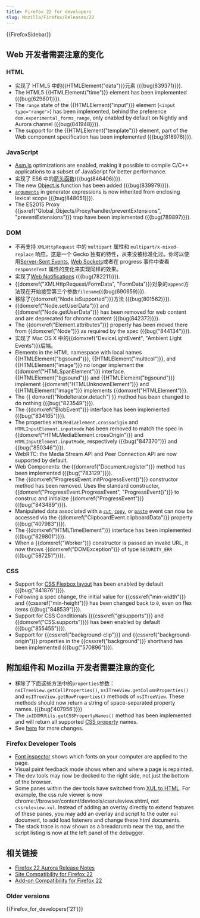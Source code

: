 ```yaml
---
title: Firefox 22 for developers
slug: Mozilla/Firefox/Releases/22
---
```


{{FirefoxSidebar}}

## Web 开发者需要注意的变化

### HTML

- 实现了 HTML5 中的{{HTMLElement("data")}}元素 ({{bug(839371)}}).
- The HTML5 {{HTMLElement("time")}} element has been implemented ({{bug(629801)}}).
- The `range` state of the {{HTMLElement("input")}} element (`<input type="range">`) has been implemented, behind the preference `dom.experimental_forms_range`, only enabled by default on Nightly and Aurora channel ({{bug(841948)}}).
- The support for the {{HTMLElement("template")}} element, part of the Web component specification has been implemented ({{bug(818976)}}).

### JavaScript

- [Asm.js](http://asmjs.org/spec/latest/) optimizations are enabled, making it possible to compile C/C++ applications to a subset of JavaScript for better performance.
- 实现了 ES6 中的[箭头函数](/zh-CN/docs/Web/JavaScript/Reference/Functions/Arrow_functions)({{bug(846406)}}).
- The new [Object.is](/zh-CN/docs/Web/JavaScript/Reference/Global_Objects/Object/is) function has been added ({{bug(839979)}}).
- [`arguments`](/zh-CN/docs/Web/JavaScript/Reference/Functions/arguments) in generator expressions is now inherited from enclosing lexical scope ({{bug(848051)}}).
- The ES2015 Proxy {{jsxref("Global_Objects/Proxy/handler/preventExtensions", "preventExtensions")}} trap have been implemented ({{bug(789897)}}).

### DOM

- 不再支持 `XMLHttpRequest` 中的 `multipart` 属性和 `multipart/x-mixed-replace` 响应。这是一个 Gecko 独有的特性，从来没被标准化过。你可以使用[Server-Sent Events](/zh-CN/docs/Server-sent_events), [Web Sockets](/zh-CN/docs/WebSockets)或者在 progress 事件中查看 `responseText` 属性的变化来实现同样的效果。
- 实现了[Web Notifications](http://notifications.spec.whatwg.org/) ({{bug(782211)}}).
- {{domxref("XMLHttpRequest/FormData", "FormData")}}对象的`append`方法现在开始接受第三个参数`filename`({{bug(690659)}}).
- 移除了{{domxref("Node.isSupported")}}方法 ({{bug(801562)}}).
- {{domxref("Node.setUserData")}} and {{domxref("Node.getUserData")}} has been removed for web content and are deprecated for chrome content ({{bug(842372)}}).
- The {{domxref("Element.attributes")}} property has been moved there from {{domxref("Node")}} as required by the spec ({{bug("844134")}}).
- 实现了 Mac OS X 中的{{domxref("DeviceLightEvent", "Ambient Light Events")}}后端。
- Elements in the HTML namespace with local names {{HTMLElement("bgsound")}}, {{HTMLElement("multicol")}}, and {{HTMLElement("image")}} no longer implement the {{domxref("HTMLSpanElement")}} interface. {{HTMLElement("bgsound")}} and {{HTMLElement("bgsound")}} implement {{domxref("HTMLUnknownElement")}} and {{HTMLElement("image")}} implements {{domxref("HTMLElement")}}.
- The {{ domxref("NodeIterator.detach") }} method has been changed to do nothing ({{bug("823549")}}).
- The {{domxref("BlobEvent")}} interface has been implemented ({{bug("834165")}}).
- The properties `HTMLMediaElement.crossorigin` and `HTMLInputElement.inputmode` has been removed to match the spec in {{domxref("HTMLMediaElement.crossOrigin")}} and `HTMLInputElement.inputMode`, respectively ({{bug("847370")}} and {{bug("850346")}}).
- WebRTC: the Media Stream API and Peer Connection API are now supported by default.
- Web Components: the {{domxref("Document.register")}} method has been implemented ({{bug("783129")}}).
- The {{domxref("ProgressEvent.initProgressEvent()")}} constructor method has been removed. Uses the standard constructor, {{domxref("ProgressEvent.ProgressEvent", "ProgressEvent()")}} to construc and initialize {{domxref("ProgressEvent")}} ({{bug("843489")}}).
- Manipulated data associated with a [`cut`](/zh-CN/docs/Web/API/Element/cut_event), [`copy`](/zh-CN/docs/Web/API/Element/copy_event), or [`paste`](/zh-CN/docs/Web/API/Element/paste_event) event can now be accessed via the {{domxref("ClipboardEvent.clipboardData")}} property ({{bug("407983")}}).
- The {{domxref("HTMLTimeElement")}} interface has been implemented ({{bug("629801")}}).
- When a {{domxref("Worker")}} constructor is passed an invalid URL, it now throws {{domxref("DOMException")}} of type `SECURITY_ERR` ({{bug("587251")}}).

### CSS

- Support for [CSS Flexbox layout](/zh-CN/docs/CSS/Tutorials/Using_CSS_flexible_boxes) has been enabled by default ({{bug("841876")}}).
- Following a spec change, the initial value for {{cssxref("min-width")}} and {{cssxref("min-height")}} has been changed back to `0`, even on flex items ({{bug("848539")}}).
- Support for CSS Conditionals ({{cssxref("@supports")}} and {{domxref("CSS.supports")}}) has been enabled by default ({{bug("855455")}}).
- Support for {{cssxref("background-clip")}} and {{cssxref("background-origin")}} properties in the {{cssxref("background")}} shorthand has been implemented ({{bug("570896")}}).

## 附加组件和 Mozilla 开发者需要注意的变化

- 移除了下面这些方法中的`properties`参数：`nsITreeView.getCellProperties()`, `nsITreeView.getColumnProperties()` and `nsITreeView.getRowProperties()` methods of `nsITreeView`. These methods should now return a string of space-separated property names. ({{bug('407956')}})
- The `inIDOMUtils.getCSSPropertyNames()` method has been implemented and will return all supported [CSS property](/zh-CN/docs/CSS/CSS_Reference) names.
- See [here](https://blog.mozilla.org/addons/2013/06/03/compatibility-for-firefox-22/) for more changes.

### Firefox Developer Tools

- [Font inspector](https://hacks.mozilla.org/2013/04/developer-tools-update-firefox-22/) shows which fonts on your computer are applied to the page.
- Visual paint feedback mode shows when and where a page is repainted.
- The dev tools may now be docked to the right side, not just the bottom of the browser.
- Some panes within the dev tools have switched from [XUL to HTML](https://bugzilla.mozilla.org/show_bug.cgi?id=875727). For example, the css rule viewer is now chrome://browser/content/devtools/cssruleview\.xhtml, not `cssruleview.xul`. Instead of adding an overlay directly to extend features of these panes, you may add an overlay and script to the outer xul document, to add load listeners and change these html documents.
- The stack trace is now shown as a breadcrumb near the top, and the script listing is now at the left panel of the debugger.

## 相关链接

- [Firefox 22 Aurora Release Notes](http://www.mozilla.org/en-US/firefox/22.0a1/auroranotes/)
- [Site Compatibility for Firefox 22](/zh-CN/docs/Site_Compatibility_for_Firefox_22)
- [Add-on Compatibility for Firefox 22](https://blog.mozilla.org/addons/2013/06/03/compatibility-for-firefox-22/)

### Older versions

{{Firefox_for_developers('21')}}
